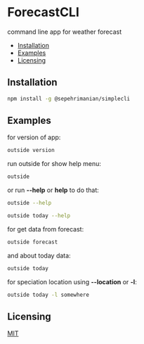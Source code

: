# ForecastCLI
command line app for weather forecast

<!-- START doctoc generated TOC please keep comment here to allow auto update -->
<!-- DON'T EDIT THIS SECTION, INSTEAD RE-RUN doctoc TO UPDATE -->

- [Installation](#installation)
- [Examples](#examples)
- [Licensing](#licensing)

<!-- END doctoc generated TOC please keep comment here to allow auto update -->

## Installation

```bash
npm install -g @sepehrimanian/simplecli
```

## Examples

for version of app:

```bash
outside version
```

run outside for show help menu:

```bash
outside
```
or run **--help** or **help** to do that:

```bash
outside --help
```

```bash
outside today --help
```

for get data from forecast:

```bash
outside forecast
```

and about today data:

```bash
outside today
```

for speciation location using **--location** or **-l**:

```bash
outside today -l somewhere
```

## Licensing

[MIT](https://github.com/SepehrImanian/SimpleCLI/blob/master/LICENSE)
